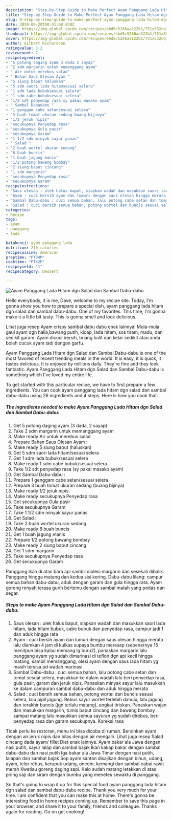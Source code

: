 ```yaml
---
description: "Step-by-Step Guide to Make Perfect Ayam Panggang Lada Hitam dgn Salad dan Sambal Dabu-dabu"
title: "Step-by-Step Guide to Make Perfect Ayam Panggang Lada Hitam dgn Salad dan Sambal Dabu-dabu"
slug: 0-step-by-step-guide-to-make-perfect-ayam-panggang-lada-hitam-dgn-salad-dan-sambal-dabu-dabu
date: 2020-09-20T00:41:08.028Z
image: https://img-global.cpcdn.com/recipes/ebd5c5266aa122b1/751x532cq70/ayam-panggang-lada-hitam-dgn-salad-dan-sambal-dabu-dabu-foto-resep-utama.jpg
thumbnail: https://img-global.cpcdn.com/recipes/ebd5c5266aa122b1/751x532cq70/ayam-panggang-lada-hitam-dgn-salad-dan-sambal-dabu-dabu-foto-resep-utama.jpg
cover: https://img-global.cpcdn.com/recipes/ebd5c5266aa122b1/751x532cq70/ayam-panggang-lada-hitam-dgn-salad-dan-sambal-dabu-dabu-foto-resep-utama.jpg
author: Gilbert Richardson
ratingvalue: 3.2
reviewcount: 7
recipeingredient:
- "5 potong daging ayam 3 dada 2 sayap"
- "2 sdm margarin untuk memanggang ayam"
- " Air untuk merebus salad"
- " Bahan Saus Olesan Ayam "
- "5 siung baput haluskan"
- "5 sdm saori lada hitamsesuai selera"
- "1 sdm lada bubuksesuai selera"
- "1 sdm cabe bubuksesuai selera"
- "1/2 sdt penyedap rasa sy pakai masako ayam"
- " Sambal Dabudabu "
- "1 genggam cabe setansesuai selera"
- "3 buah tomat ukuran sedang buang bijinya"
- "1/2 jeruk nipis"
- "secukupnya Penyedap rasa"
- "secukupnya Gula pasir"
- "secukupnya Garam"
- "1 1/2 sdm minyak sayur panas"
- " Salad "
- "2 buah wortel ukuran sedang"
- "8 buah buncis"
- "1 buah jagung manis"
- "1/2 potong bawang bombay"
- "2 siung baput cincang"
- "1 sdm margarin"
- "secukupnya Penyedap rasa"
- "secukupnya Garam"
recipeinstructions:
- "Saus olesan : ulek halus baput, siapkan wadah dan masukkan saori lada hitam, lada hitam bubuk, cabe bubuk dan penyedap rasa, campur jadi 1 dan aduk hingga rata"
- "Ayam : cuci bersih ayam dan lumuri dengan saus olesan hingga merata lalu diamkan 4 jam di kulkas supaya bumbu meresap (sebenernya 15 menitpun bisa kalau memang lg buru2), panaskan margarin lalu panggang ayam yg sudah dimarinasi di teflon dgn api kecil hingga matang, sambil memanggang, olesi ayam dengan saus lada hitam yg masih tersisa pd wadah marinasi"
- "Sambal Dabu-dabu : cuci semua bahan, lalu potong cabe setan dan tomat sesuai selera, masukkan ke dalam wadah lalu beri penyedap rasa, gula pasir, garam dan jeruk nipis. Panaskan minyak sayur lalu masukkan ke dalam campuran sambal dabu-dabu dan aduk hingga merata"
- "Salad : cuci bersih semua bahan, potong wortel dan buncis sesuai selera, lalu pipil jagung. Rebus sayur wortel terlebih dahulu, lalu jagung dan terakhir buncis (jgn terlalu matang), angkat tiriskan. Panaskan wajan dan masukkan margarin, tumis baput cincang dan bawang bombay sampai matang lalu masukkan semua sayuran yg sudah direbus, beri penyedap rasa dan garam secukupnya. Koreksi rasa"
categories:
- Recipe
tags:
- ayam
- panggang
- lada

katakunci: ayam panggang lada 
nutrition: 210 calories
recipecuisine: American
preptime: "PT34M"
cooktime: "PT42M"
recipeyield: "1"
recipecategory: Dessert

---
```



![Ayam Panggang Lada Hitam dgn Salad dan Sambal Dabu-dabu](https://img-global.cpcdn.com/recipes/ebd5c5266aa122b1/751x532cq70/ayam-panggang-lada-hitam-dgn-salad-dan-sambal-dabu-dabu-foto-resep-utama.jpg)

Hello everybody, it is me, Dave, welcome to my recipe site. Today, I'm gonna show you how to prepare a special dish, ayam panggang lada hitam dgn salad dan sambal dabu-dabu. One of my favorites. This time, I'm gonna make it a little bit tasty. This is gonna smell and look delicious.

Lihat juga resep Ayam crispy sambal dabu dabu enak lainnya! Mula-mula gaul ayam dgn halia,bawang putih, kicap, lada hitam, sos tiram, madu, dan sedikit garam. Ayam dicuci bersih, buang kulit dan kelar sedikit atau anda boleh cucuk ayam tadi dengan garfu.

Ayam Panggang Lada Hitam dgn Salad dan Sambal Dabu-dabu is one of the most favored of recent trending meals in the world. It is easy, it is quick, it tastes delicious. It is enjoyed by millions daily. They're fine and they look fantastic. Ayam Panggang Lada Hitam dgn Salad dan Sambal Dabu-dabu is something which I've loved my entire life.


To get started with this particular recipe, we have to first prepare a few ingredients. You can cook ayam panggang lada hitam dgn salad dan sambal dabu-dabu using 26 ingredients and 4 steps. Here is how you cook that.

<!--inarticleads1-->

##### The ingredients needed to make Ayam Panggang Lada Hitam dgn Salad dan Sambal Dabu-dabu:

1. Get 5 potong daging ayam (3 dada, 2 sayap)
1. Take 2 sdm margarin untuk memanggang ayam
1. Make ready  Air untuk merebus salad
1. Prepare  Bahan Saus Olesan Ayam :
1. Make ready 5 siung baput (haluskan)
1. Get 5 sdm saori lada hitam/sesuai selera
1. Get 1 sdm lada bubuk/sesuai selera
1. Make ready 1 sdm cabe bubuk/sesuai selera
1. Take 1/2 sdt penyedap rasa (sy pakai masako ayam)
1. Get  Sambal Dabu-dabu :
1. Prepare 1 genggam cabe setan/sesuai selera
1. Prepare 3 buah tomat ukuran sedang (buang bijinya)
1. Make ready 1/2 jeruk nipis
1. Make ready secukupnya Penyedap rasa
1. Get secukupnya Gula pasir
1. Take secukupnya Garam
1. Take 1 1/2 sdm minyak sayur panas
1. Get  Salad :
1. Take 2 buah wortel ukuran sedang
1. Make ready 8 buah buncis
1. Get 1 buah jagung manis
1. Prepare 1/2 potong bawang bombay
1. Make ready 2 siung baput cincang
1. Get 1 sdm margarin
1. Take secukupnya Penyedap rasa
1. Get secukupnya Garam


Panggang ikan di atas bara api sambil diolesi margarin dan sesekali dibalik. Panggang hingga matang dan kedua sisi kering. Dabu-dabu lilang: campur semua bahan dabu-dabu, aduk dengan garam dan gula hingga rata. Ayam goreng renyah terasa gurih bertemu dengan sambal matah yang pedas dan segar. 

<!--inarticleads2-->

##### Steps to make Ayam Panggang Lada Hitam dgn Salad dan Sambal Dabu-dabu:

1. Saus olesan : ulek halus baput, siapkan wadah dan masukkan saori lada hitam, lada hitam bubuk, cabe bubuk dan penyedap rasa, campur jadi 1 dan aduk hingga rata
1. Ayam : cuci bersih ayam dan lumuri dengan saus olesan hingga merata lalu diamkan 4 jam di kulkas supaya bumbu meresap (sebenernya 15 menitpun bisa kalau memang lg buru2), panaskan margarin lalu panggang ayam yg sudah dimarinasi di teflon dgn api kecil hingga matang, sambil memanggang, olesi ayam dengan saus lada hitam yg masih tersisa pd wadah marinasi
1. Sambal Dabu-dabu : cuci semua bahan, lalu potong cabe setan dan tomat sesuai selera, masukkan ke dalam wadah lalu beri penyedap rasa, gula pasir, garam dan jeruk nipis. Panaskan minyak sayur lalu masukkan ke dalam campuran sambal dabu-dabu dan aduk hingga merata
1. Salad : cuci bersih semua bahan, potong wortel dan buncis sesuai selera, lalu pipil jagung. Rebus sayur wortel terlebih dahulu, lalu jagung dan terakhir buncis (jgn terlalu matang), angkat tiriskan. Panaskan wajan dan masukkan margarin, tumis baput cincang dan bawang bombay sampai matang lalu masukkan semua sayuran yg sudah direbus, beri penyedap rasa dan garam secukupnya. Koreksi rasa


Tidak perlu ke restoran, menu ini bisa dicoba di rumah. Bersihkan ayam dengan air jeruk nipis dan bilas dengan air mengalir. Lihat juga resep Salad cincang dada ayam/ fillet Diet enak lainnya. Ayam bakar ala Jawa dengan nasi putih, sayur lalap dan sambal bajak Ikan kakap bakar dengan sambal dabu-dabu dan nasi putih Iga bakar ala Jawa Timur dengan nasi putih, lalapan dan sambal bajak Sop ayam santan disajikan dengan bihun, udang, ayam, telor rebus, kerupuk udang, oncom, kemangi dan sambal cabai rawit merah Kwetiau goreng daging sapi. Kalo sudah matang letakkan di atas piring saji dan siram dengan bumbu yang menetes sewaktu di panggang. 

So that's going to wrap it up for this special food ayam panggang lada hitam dgn salad dan sambal dabu-dabu recipe. Thank you very much for your time. I am confident that you can make this at home. There's gonna be interesting food in home recipes coming up. Remember to save this page in your browser, and share it to your family, friends and colleague. Thanks again for reading. Go on get cooking!
